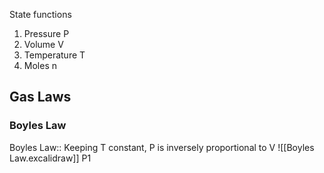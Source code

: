 State functions
1. Pressure P
2. Volume V
3. Temperature T
4. Moles n

## Gas Laws
### Boyles Law
Boyles Law:: Keeping T constant, P is inversely proportional to V
![[Boyles Law.excalidraw]]
P1